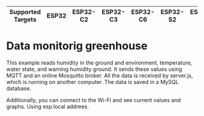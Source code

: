 | Supported Targets | ESP32 | ESP32-C2 | ESP32-C3 | ESP32-C6 | ESP32-S2 | ESP32-S3 |
| ----------------- | ----- | -------- | -------- | -------- | -------- | -------- |

# Data monitorig greenhouse

This example reads humidity in the ground and environment, temperature, water state, and warning humidity ground. It sends these values using MQTT and an online Mosquitto broker. All the data is received by server.js, which is running on another computer. The data is saved in a MySQL database.

Additionally, you can connect to the Wi-Fi and see current values and graphs. Using esp.local addrees.


